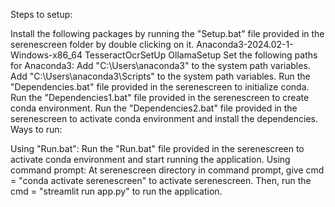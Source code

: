 Steps to setup:

Install the following packages by running the "Setup.bat" file provided in the serenescreen folder by double clicking on it.
Anaconda3-2024.02-1-Windows-x86_64
TesseractOcrSetUp
OllamaSetup
Set the following paths for Anaconda3:
Add "C:\Users<Username>\anaconda3" to the system path variables.
Add "C:\Users<Username>\anaconda3\Scripts" to the system path variables.
Run the "Dependencies.bat" file provided in the serenescreen to initialize conda.
Run the "Dependencies1.bat" file provided in the serenescreen to create conda environment.
Run the "Dependencies2.bat" file provided in the serenescreen to activate conda environment and install the dependencies.
Ways to run:

Using "Run.bat":
Run the "Run.bat" file provided in the serenescreen to activate conda environment and start running the application.
Using command prompt:
At serenescreen directory in command prompt, give cmd = "conda activate serenescreen" to activate serenescreen.
Then, run the cmd = "streamlit run app.py" to run the application.
